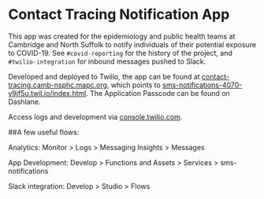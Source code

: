 # Contact Tracing Notification App

This app was created for the epidemiology and public health teams at Cambridge and North Suffolk to notify individuals of their potential exposure to COVID-19. See `#covid-reporting` for the history of the project, and `#twilio-integration` for inbound messages pushed to Slack.

Developed and deployed to Twilio, the app can be found at [contact-tracing.camb-nsphc.mapc.org](http://contact-tracing.camb-nsphc.mapc.org/), which points to [sms-notifications-4070-y9jf5u.twil.io/index.html](https://sms-notifications-4070-y9jf5u.twil.io/index.html). The Application Passcode can be found on Dashlane.  

Access logs and development via [console.twilio.com](console.twilio.com).

##A few useful flows:

Analytics: 
Monitor > Logs > Messaging
Insights > Messages 

App Development: 
Develop > Functions and Assets > Services > sms-notifications

Slack integration:
Develop > Studio > Flows 
